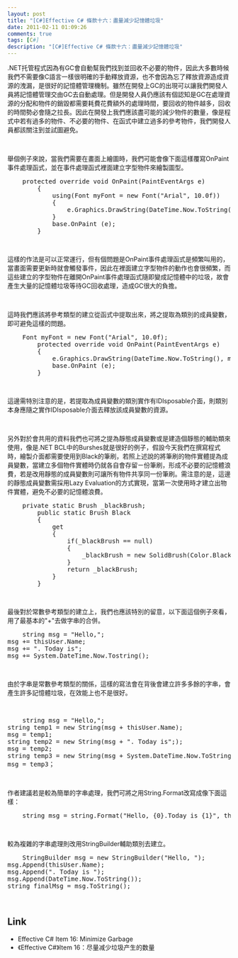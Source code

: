 ```yaml
---
layout: post
title: "[C#]Effective C# 條款十六：盡量減少記憶體垃圾"
date: 2011-02-11 01:09:26
comments: true
tags: [C#]
description: "[C#]Effective C# 條款十六：盡量減少記憶體垃圾"
---
```

<p>
	.NET托管程式因為有GC會自動幫我們找到並回收不必要的物件，因此大多數時候我們不需要像C語言一樣很明確的手動釋放資源，也不會因為忘了釋放資源造成資源的洩漏，是很好的記憶體管理機制。雖然在開發上GC的出現可以讓我們開發人員將記憶體管理交由GC去自動處理。但是開發人員仍應該有個認知是GC在處理資源的分配和物件的銷毀都需要耗費花費額外的處理時間，要回收的物件越多，回收的時間勢必會隨之拉長。因此在開發上我們應該盡可能的減少物件的數量，像是程式中若有過多的物件、不必要的物件、在函式中建立過多的參考物件，我們開發人員都該關注到並試圖避免。</p>
<p>
	 </p>
<p>
	舉個例子來說，當我們需要在畫面上繪圖時，我們可能會像下面這樣覆寫OnPaint事件處理函式，並在事件處理函式裡面建立字型物件來繪製圖型。</p>
<div class="wlWriterSmartContent" id="scid:812469c5-0cb0-4c63-8c15-c81123a09de7:b84105d8-8951-401c-b1d1-193ccd66c09a" style="padding-bottom: 0px; margin: 0px; padding-left: 0px; padding-right: 0px; display: inline; float: none; padding-top: 0px">
	<pre class="c#" name="code">
	protected override void OnPaint(PaintEventArgs e)
        {
            using(Font myFont = new Font("Arial", 10.0f))
            {
                e.Graphics.DrawString(DateTime.Now.ToString(), myFont, Brushes.Black, new PointF(0, 0));
            }
            base.OnPaint (e);
        }</pre>
</div>
<p>
	 </p>
<p>
	這樣的作法是可以正常運行，但有個問題是OnPaint事件處理函式是頻繁叫用的，當畫面需要更新時就會觸發事件，因此在裡面建立字型物件的動作也會很頻繁，而這些建立的字型物件在離開OnPaint事件處理函式隨即變成記憶體中的垃圾，故會產生大量的記憶體垃圾等待GC回收處理，造成GC很大的負擔。</p>
<p>
	 </p>
<p>
	這時我們應該將參考類型的建立從函式中提取出來，將之提取為類別的成員變數，即可避免這樣的問題。</p>
<div class="wlWriterSmartContent" id="scid:812469c5-0cb0-4c63-8c15-c81123a09de7:e7e9bbef-6646-453d-aad3-bf3b7d169d48" style="padding-bottom: 0px; margin: 0px; padding-left: 0px; padding-right: 0px; display: inline; float: none; padding-top: 0px">
	<pre class="c#" name="code">
	Font myFont = new Font("Arial", 10.0f);
        protected override void OnPaint(PaintEventArgs e)
        {
            e.Graphics.DrawString(DateTime.Now.ToString(), myFont, Brushes.Black, new PointF(0, 0));
            base.OnPaint (e);
        }</pre>
</div>
<p>
	 </p>
<p>
	這邊需特別注意的是，若提取為成員變數的類別實作有IDIsposable介面，則類別本身應隨之實作IDIsposable介面去釋放該成員變數的資源。</p>
<p>
	 </p>
<p>
	另外對於會共用的資料我們也可將之提為靜態成員變數或是建造個靜態的輔助類來使用，像是.NET BCL中的Burshes就是很好的例子，假設今天我們在撰寫程式時，繪製介面都需要使用到Black的筆刷，若照上述說的將筆刷的物件實體提為成員變數，當建立多個物件實體時仍就各自會存留ㄧ份筆刷，形成不必要的記憶體浪費，若是改用靜態的成員變數則可讓所有物件共享同一份筆刷。需注意的是，這邊的靜態成員變數需採用Lazy Evaluation的方式實現，當第一次使用時才建立出物件實體，避免不必要的記憶體浪費。</p>
<div class="wlWriterSmartContent" id="scid:812469c5-0cb0-4c63-8c15-c81123a09de7:0f314283-1ed5-4399-8f0d-c57a1f7a0846" style="padding-bottom: 0px; margin: 0px; padding-left: 0px; padding-right: 0px; display: inline; float: none; padding-top: 0px">
	<pre class="c#" name="code">
	private static Brush _blackBrush;
        public static Brush Black
        {
            get
            {
                if(_blackBrush == null)
                {
                    _blackBrush = new SolidBrush(Color.Black);
                }
                return _blackBrush;
            }
        }</pre>
</div>
<p>
	 </p>
<p>
	最後對於常數參考類型的建立上，我們也應該特別的留意，以下面這個例子來看，用了最基本的"+"去做字串的合併。</p>
<div class="wlWriterSmartContent" id="scid:812469c5-0cb0-4c63-8c15-c81123a09de7:ecc4ebc9-e5d1-4875-bcc3-b0cb3a21c516" style="padding-bottom: 0px; margin: 0px; padding-left: 0px; padding-right: 0px; display: inline; float: none; padding-top: 0px">
	<pre class="c#" name="code">
	string msg = "Hello,";
msg += thisUser.Name;
msg += ". Today is";
msg += System.DateTime.Now.Tostring();</pre>
</div>
<p>
	 </p>
<p>
	由於字串是常數參考類型的關係，這樣的寫法會在背後會建立許多多餘的字串，會產生許多記憶體垃圾，在效能上也不是很好。</p>
<p>
	 </p>
<div class="wlWriterSmartContent" id="scid:812469c5-0cb0-4c63-8c15-c81123a09de7:10f1ed96-71bf-4465-9f7e-c3125cd10001" style="padding-bottom: 0px; margin: 0px; padding-left: 0px; padding-right: 0px; display: inline; float: none; padding-top: 0px">
	<pre class="c#" name="code">
	string msg = "Hello,";
string temp1 = new String(msg + thisUser.Name);
msg = temp1;
string temp2 = new String(msg + ". Today is";);
msg = temp2;
string temp3 = new String(msg + System.DateTime.Now.ToString());
msg = temp3；</pre>
</div>
<p>
	 </p>
<p>
	作者建議若是較為簡單的字串處理，我們可將之用String.Format改寫成像下面這樣：</p>
<div class="wlWriterSmartContent" id="scid:812469c5-0cb0-4c63-8c15-c81123a09de7:f6ebbd64-87a9-4c4f-86a1-b97a233b3791" style="padding-bottom: 0px; margin: 0px; padding-left: 0px; padding-right: 0px; display: inline; float: none; padding-top: 0px">
	<pre class="c#" name="code">
	string msg = string.Format("Hello, {0}.Today is {1}", thisUser.Name, DateTime.Now.ToString());</pre>
</div>
<p>
	 </p>
<p>
	較為複雜的字串處理則改用StringBuilder輔助類別去建立。</p>
<div class="wlWriterSmartContent" id="scid:812469c5-0cb0-4c63-8c15-c81123a09de7:a2c4ac96-277e-424c-b483-1b8edd96637a" style="padding-bottom: 0px; margin: 0px; padding-left: 0px; padding-right: 0px; display: inline; float: none; padding-top: 0px">
	<pre class="c#" name="code">
	StringBuilder msg = new StringBuilder("Hello, ");
msg.Append(thisUser.Name);
msg.Append(". Today is ");
msg.Append(DateTime.Now.ToString());
string finalMsg = msg.ToString();</pre>
</div>
<p>
	 </p>
<h2>
	Link</h2>
<ul>
	<li>
		Effective C# Item 16: Minimize Garbage</li>
	<li>
		《Effective C#》Item 16：尽量减少垃圾产生的数量</li>
</ul>
